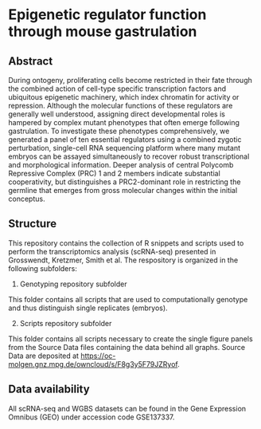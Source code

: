 # Epigenetic regulator function through mouse gastrulation

## Abstract
During ontogeny, proliferating cells become restricted in their fate through the combined action of cell-type specific transcription factors and ubiquitous epigenetic machinery, which index chromatin for activity or repression.  Although the molecular functions of these regulators are generally well understood, assigning direct developmental roles is hampered by complex mutant phenotypes that often emerge following gastrulation. To investigate these phenotypes comprehensively, we generated a panel of ten essential regulators using a combined zygotic perturbation, single-cell RNA sequencing platform where many mutant embryos can be assayed simultaneously to recover robust transcriptional and morphological information. Deeper analysis of central Polycomb Repressive Complex (PRC) 1 and 2 members indicate substantial cooperativity, but distinguishes a PRC2-dominant role in restricting the germline that emerges from gross molecular changes within the initial conceptus.

## Structure
This repository contains the collection of R snippets and scripts used to perform the transcriptomics analysis (scRNA-seq) presented in Grosswendt, Kretzmer, Smith et al.
The respository is organized in the following subfolders:


1. Genotyping repository subfolder

This folder contains all scripts that are used to computationally genotype and thus distinguish single replicates (embryos).


2. Scripts repository subfolder

This folder contains all scripts necessary to create the single figure panels from the Source Data files containing the  data behind all graphs. Source Data are deposited at https://oc-molgen.gnz.mpg.de/owncloud/s/F8g3y5F79JZRyof.


## Data availability
All scRNA-seq and WGBS datasets can be found in the Gene Expression Omnibus (GEO) under accession code GSE137337.
